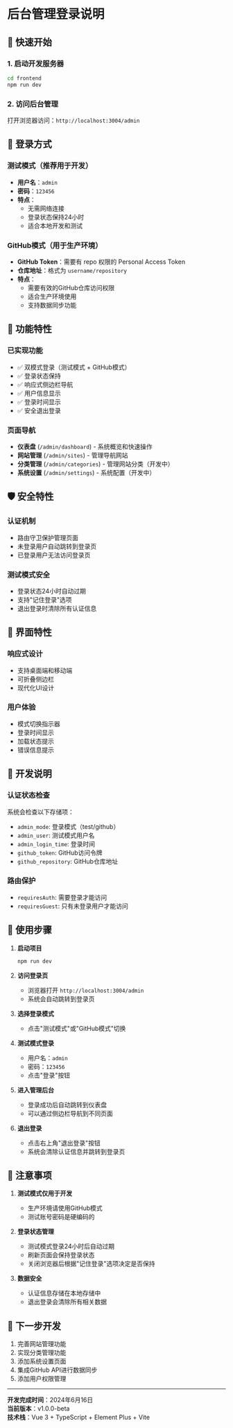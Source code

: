 # 后台管理登录说明

## 🚀 快速开始

### 1. 启动开发服务器
```bash
cd frontend
npm run dev
```

### 2. 访问后台管理
打开浏览器访问：`http://localhost:3004/admin`

## 🔐 登录方式

### 测试模式（推荐用于开发）
- **用户名**：`admin`
- **密码**：`123456`
- **特点**：
  - 无需网络连接
  - 登录状态保持24小时
  - 适合本地开发和测试

### GitHub模式（用于生产环境）
- **GitHub Token**：需要有 repo 权限的 Personal Access Token
- **仓库地址**：格式为 `username/repository`
- **特点**：
  - 需要有效的GitHub仓库访问权限
  - 适合生产环境使用
  - 支持数据同步功能

## 📱 功能特性

### 已实现功能
- ✅ 双模式登录（测试模式 + GitHub模式）
- ✅ 登录状态保持
- ✅ 响应式侧边栏导航
- ✅ 用户信息显示
- ✅ 登录时间显示
- ✅ 安全退出登录

### 页面导航
- **仪表盘** (`/admin/dashboard`) - 系统概览和快速操作
- **网站管理** (`/admin/sites`) - 管理导航网站
- **分类管理** (`/admin/categories`) - 管理网站分类（开发中）
- **系统设置** (`/admin/settings`) - 系统配置（开发中）

## 🛡️ 安全特性

### 认证机制
- 路由守卫保护管理页面
- 未登录用户自动跳转到登录页
- 已登录用户无法访问登录页

### 测试模式安全
- 登录状态24小时自动过期
- 支持"记住登录"选项
- 退出登录时清除所有认证信息

## 🎨 界面特性

### 响应式设计
- 支持桌面端和移动端
- 可折叠侧边栏
- 现代化UI设计

### 用户体验
- 模式切换指示器
- 登录时间显示
- 加载状态提示
- 错误信息提示

## 🔧 开发说明

### 认证状态检查
系统会检查以下存储项：
- `admin_mode`: 登录模式（test/github）
- `admin_user`: 测试模式用户名
- `admin_login_time`: 登录时间
- `github_token`: GitHub访问令牌
- `github_repository`: GitHub仓库地址

### 路由保护
- `requiresAuth`: 需要登录才能访问
- `requiresGuest`: 只有未登录用户才能访问

## 📝 使用步骤

1. **启动项目**
   ```bash
   npm run dev
   ```

2. **访问登录页**
   - 浏览器打开 `http://localhost:3004/admin`
   - 系统会自动跳转到登录页

3. **选择登录模式**
   - 点击"测试模式"或"GitHub模式"切换

4. **测试模式登录**
   - 用户名：`admin`
   - 密码：`123456`
   - 点击"登录"按钮

5. **进入管理后台**
   - 登录成功后自动跳转到仪表盘
   - 可以通过侧边栏导航到不同页面

6. **退出登录**
   - 点击右上角"退出登录"按钮
   - 系统会清除认证信息并跳转到登录页

## 🚨 注意事项

1. **测试模式仅用于开发**
   - 生产环境请使用GitHub模式
   - 测试账号密码是硬编码的

2. **登录状态管理**
   - 测试模式登录24小时后自动过期
   - 刷新页面会保持登录状态
   - 关闭浏览器后根据"记住登录"选项决定是否保持

3. **数据安全**
   - 认证信息存储在本地存储中
   - 退出登录会清除所有相关数据

## 🎯 下一步开发

1. 完善网站管理功能
2. 实现分类管理功能
3. 添加系统设置页面
4. 集成GitHub API进行数据同步
5. 添加用户权限管理

---

**开发完成时间**：2024年6月16日  
**当前版本**：v1.0.0-beta  
**技术栈**：Vue 3 + TypeScript + Element Plus + Vite 